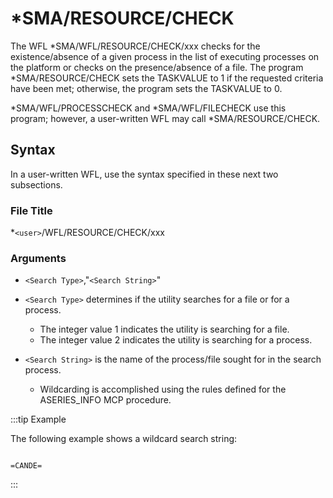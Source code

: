 # *SMA/RESOURCE/CHECK

The WFL \*SMA/WFL/RESOURCE/CHECK/xxx checks for the existence/absence of a given process in the list of executing processes on the platform or checks on the presence/absence of a file. The program \*SMA/RESOURCE/CHECK sets the TASKVALUE to 1 if the requested criteria have been met; otherwise, the program sets the TASKVALUE to 0.
 
\*SMA/WFL/PROCESSCHECK and \*SMA/WFL/FILECHECK use this program; however, a user-written WFL may call \*SMA/RESOURCE/CHECK.

## Syntax

In a user-written WFL, use the syntax specified in these next two subsections.

### File Title

\*```<user>```/WFL/RESOURCE/CHECK/xxx

### Arguments

* ```<Search Type>```,"```<Search String>```"

* ```<Search Type>``` determines if the utility searches for a file or for a process.
    * The integer value 1 indicates the utility is searching for a file.
    * The integer value 2 indicates the utility is searching for a process.

* ```<Search String>``` is the name of the process/file sought for in the search process.
    * Wildcarding is accomplished using the rules defined for the ASERIES_INFO MCP procedure.

:::tip Example

The following example shows a wildcard search string:

```

=CANDE=

```

:::